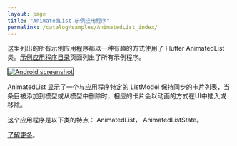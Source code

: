 ```yaml
---
layout: page
title: "AnimatedList 示例应用程序"
permalink: /catalog/samples/AnimatedList_index/
---
```


这里列出的所有示例应用程序都以一种有趣的方式使用了 Flutter AnimatedList 类。<a href="/catalog/samples/">示例应用程序目录</a>页面列出了所有示例程序。

<div class="container-fluid">
  <div class="row" style="margin-bottom: 32px">
    <a href="/catalog/samples/animated-list/">
      <div class="col-md-3">
        <img style="border:1px solid #000000" src="https://storage.googleapis.com/flutter-catalog/cb4a54db8fb3726bf4293b9cc5cb12ce16883803/animated_list_small.png" alt="Android screenshot" class="img-responsive">
      </div>
   </a>
    <div class="col-md-9">
      <p>
        AnimatedList 显示了一个与应用程序特定的 ListModel 保持同步的卡片列表，当条目被添加到模型或从模型中删除时，相应的卡片会以动画的方式在UI中插入或移除。
      </p>
      <p>
        这个应用程序是以下类的特点： AnimatedList， AnimatedListState。
      </p>
      <p>
        <a href="/catalog/samples/animated-list/">了解更多</a>。
      </p>
    </div>
  </div>

</div>
